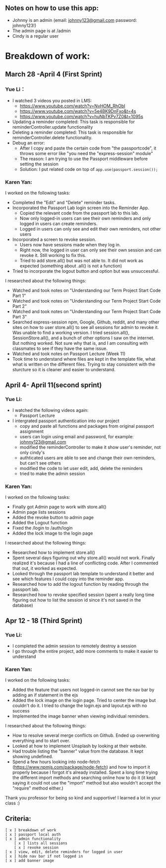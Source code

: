 ## Notes on how to use this app: 
- Johnny is an admin (email: johnny123@gmail.com  password: johnny123!)
- The admin page is at /admin 
- Cindy is a regular user

# Breakdown of work:
## March 28 -April 4 (First Sprint)  
### Yue Li：  
- I watched 3 videos you posted in LMS:
    - https://www.youtube.com/watch?v=NvHOM_RhObI
    - https://www.youtube.com/watch?v=5e4BK9DnFxo&t=4s
    - https://www.youtube.com/watch?v=huNbTKPv7Z0&t=1095s  
- Updating a reminder completed: This task is responsible for reminderController.update functionality
- Deleting a reminder completed: This task is responsible for reminderController.delete functionality.
- Debug an error:
    - After I copy and paste the certain code from "the passportcode", it throws some error like "you need the "express-session" module"
    - The reason: I am trying to use the Passport middleware before setting the session
    - Solution: I put related code on top of `app.use(passport.session());`  

### Karen Yan: 
I worked on the following tasks: 
- Completed the "Edit" and "Delete" reminder tasks. 
- Incorporated the Passport Lab login screen into the Reminder App. 
    - Copied the relevant code from the passport lab to this lab. 
    - Now only logged-in users can see their own reminders and only logged in users can create reminders. 
    - Logged in users can only see and edit their own reminders, not other users
- Incorporated a screen to revoke session. 
    - Users now have sessions made when they log in.
    - Right now, the logged in user can only see their own session and can revoke it. Still working to fix this.
    - Tried to add store.all() but was not able to. It did not work as expected (something about .all() is not a function)
- Tried to incorporate the logout button and option but was unsuccessful.
 
I researched about the following things: 
- Watched and took notes on "Understanding our Term Project Start Code Part 1"
- Watched and took notes on "Understanding our Term Project Start Code Part 2"
- Watched and took notes on "Understanding our Term Project Start Code Part 3"
- Searched express-session npm, Google, Github, reddit, and many other sites on how to user store.all() to see all sessions for admin to revoke it. Was unable to find a working version. I tried session.all(), SessionStore.all(), and a bunch of other options I saw on the internet. But nothing worked. Not sure why that is, and I am consulting with classmates to see if they have the same issue. 
- Watched and took notes on Passport Lecture (Week 11)
- Took time to understand where files are kept in the template file, what what is written on the different files. Trying to stay consistent with the sturcture so it is cleaner and easier to understand. 

## April 4- April 11(second sprint)  
### Yue Li:
- I watched the following videos again:
    - Passport Lecture
- I intergrated passport authentication into our project
    - copy and paste all functions and packages from original passport assignment
    - users can login using email and password, for example: johnny123@gmail.com
    - modified the reminderController to make it show user's reminder, not only cindy's
    - authticated users are able to see and change their own reminders, but can't see others
    - modified the code to let user edit, add, delete the reminders
    - tried to make the admin session 

### Karen Yan: 
I worked on the following tasks: 
- Finally got Admin page to work with store.all()
- Admin page lists sessions 
- Added the revoke button to admin page
- Added the Logout function
- Fixed the /login to /auth/login 
- Added the lock image to the login page

I researched about the following things: 
- Researched how to implement store.all() 
- Spent several days figuring out why store.all() would not work. Finally realized it's because I had a line of conflicting code. After I commented that out, it worked as expected. 
- Looked through the passport lab template to understand it better and see which features I could copy into the reminder app. 
- Researched how to add the logout function by reading through the passport lab. 
- Researched how to revoke specified session (spent a really long time figuring out how to list the session id since it's not saved in the database)


## Apr 12 - 18 (Third Sprint)
### Yue Li:
- I completed the admin session to remotely destroy a session
- I go through the entire project, add more comments to make it easier to understand

### Karen Yan: 
I worked on the following tasks: 
- Added the feature that users not logged-in cannot see the nav bar by adding an if statement in the ejs 
- Added the lock image on the login page. Tried to center the image but couldn't do it. I tried to change the login.ejs and layout.ejs with no success
- Implemented the image banner when viewing individual reminders. 

I researched about the following things: 
- How to resolve several merge conflicts on Github. Ended up overwriting everything and to start over.
- Looked at how to implement Unsplash by looking at their website. 
- Had trouble listing the "banner" value from the database. It kept showing undefined. 
- Spend a few hours looking into node-fetch (https://www.npmjs.com/package/node-fetch) and how to import it properly because I forgot it's already installed. Spent a long time trying the different import methods and searching online how to do it (it kept saying it could not use the "import" method but also wouldn't accept the "require" method either.)

Thank you professor for being so kind and supportive! I learned a lot in your class :) 

## Criteria: 
```
[ x ] breakdown of work 
[ x ] passport local auth
[ x ] admin functionality 
    [ x ] lists all sessions
    [ x ] revoke session
[ x ] view, edit, delete reminders for logged in user
[ x ] hide nav bar if not logged in 
[ x ] add banner image 
```